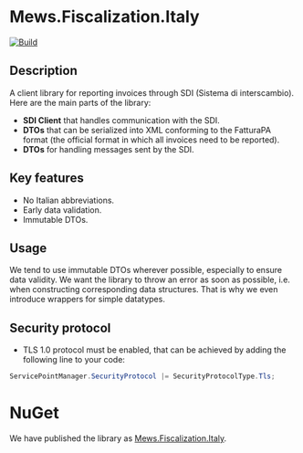 # Mews.Fiscalization.Italy

[![Build](https://github.com/MewsSystems/fiscalizations/actions/workflows/build-and-test-italy.yml/badge.svg)](https://github.com/MewsSystems/fiscalizations/actions/workflows/build-and-test-italy.yml)

## Description
A client library for reporting invoices through SDI (Sistema di interscambio). Here are the main parts of the library:
- **SDI Client** that handles communication with the SDI.
- **DTOs** that can be serialized into XML conforming to the FatturaPA format (the official format in which all invoices need to be reported).
- **DTOs** for handling messages sent by the SDI.

## Key features
- No Italian abbreviations.
- Early data validation.
- Immutable DTOs.

## Usage
We tend to use immutable DTOs wherever possible, especially to ensure data validity.
We want the library to throw an error as soon as possible, i.e. when constructing corresponding data structures.
That is why we even introduce wrappers for simple datatypes.

## Security protocol
- TLS 1.0 protocol must be enabled, that can be achieved by adding the following line to your code:
```csharp
ServicePointManager.SecurityProtocol |= SecurityProtocolType.Tls;
```

# NuGet

We have published the library as [Mews.Fiscalization.Italy](https://www.nuget.org/packages/Mews.Fiscalization.Italy/).
